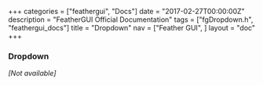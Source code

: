 +++
categories = ["feathergui", "Docs"]
date = "2017-02-27T00:00:00Z"
description = "FeatherGUI Official Documentation"
tags = ["fgDropdown.h", "feathergui_docs"]
title = "Dropdown"
nav = ["Feather GUI", ]
layout = "doc"
+++

### Dropdown

*[Not available]*